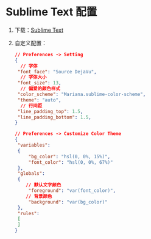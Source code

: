 # Sublime Text 配置

1. 下载：[Sublime Text](https://www.sublimetext.com/)

2. 自定义配置：

   ```JSON
   // Preferences -> Setting
   {
     // 字体
   	"font_face": "Source DejaVu",
     // 字体大小
   	"font_size": 13,
     // 偏爱的颜色样式
   	"color_scheme": "Mariana.sublime-color-scheme",
   	"theme": "auto",
     // 行间距
   	"line_padding_top": 1.5,
   	"line_padding_bottom": 1.5,
   }
   
   ```

   ```JSON
   // Preferences -> Customize Color Theme
   {
   	"variables":
   	{
   		"bg_color": "hsl(0, 0%, 15%)",
   		"font_color": "hsl(0, 0%, 67%)"
   	},
   	"globals":
   	{
       // 默认文字颜色
   		"foreground": "var(font_color)",
       // 背景颜色
   		"background": "var(bg_color)"
   	},
   	"rules":
   	[
   	]
   }
   ```